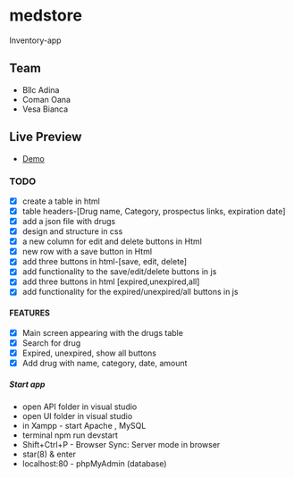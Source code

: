# medstore
Inventory-app

## Team
- Bîlc Adina 
- Coman Oana
- Vesa Bianca

## Live Preview
- [Demo](https://comanoana.github.io/medstore/)  

### TODO
- [x] create a table in html
- [x] table headers-[Drug name, Category, prospectus links, expiration date]
- [x] add a json file with drugs
- [X] design and structure in css
- [X] a new column for edit and delete buttons in Html
- [x] new row with a save button in Html 
- [x] add three buttons in html-[save, edit, delete]
- [x] add functionality to the save/edit/delete buttons in js
- [x] add three buttons in html [expired,unexpired,all]
- [x] add functionality for the expired/unexpired/all buttons in js

#### FEATURES

- [x] Main screen appearing with the drugs table
- [x] Search for drug 
- [x] Expired, unexpired, show all buttons
- [x] Add drug with name, category, date, amount 

##### Start app

- open API folder in visual studio
- open UI folder in visual studio
- in Xampp - start Apache , MySQL
- terminal npm run devstart
- Shift+Ctrl+P - Browser Sync: Server mode in browser
- star(8) & enter
- localhost:80 - phpMyAdmin (database)

